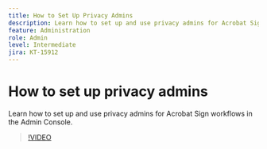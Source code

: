 ```yaml
---
title: How to Set Up Privacy Admins
description: Learn how to set up and use privacy admins for Acrobat Sign workflows in the Admin Console
feature: Administration
role: Admin
level: Intermediate
jira: KT-15912
---
```

# How to set up privacy admins

Learn how to set up and use privacy admins for Acrobat Sign workflows in the Admin Console.

>[!VIDEO](https://video.tv.adobe.com/v/3432695?quality=12&learn=on&hidetitle=true)
